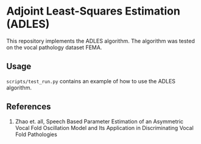 # Adjoint Least-Squares Estimation (ADLES)

This repository implements the ADLES algorithm. The algorithm was tested on the vocal pathology dataset FEMA. 

## Usage

`scripts/test_run.py` contains an example of how to use the ADLES algorithm.

## References

1. Zhao et. all, Speech Based Parameter Estimation of an Asymmetric Vocal Fold Oscillation Model and Its Application in Discriminating Vocal Fold Pathologies